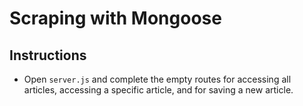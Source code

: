 # Scraping with Mongoose

## Instructions

* Open `server.js` and complete the empty routes for accessing all articles, accessing a specific article, and for saving a new article.
